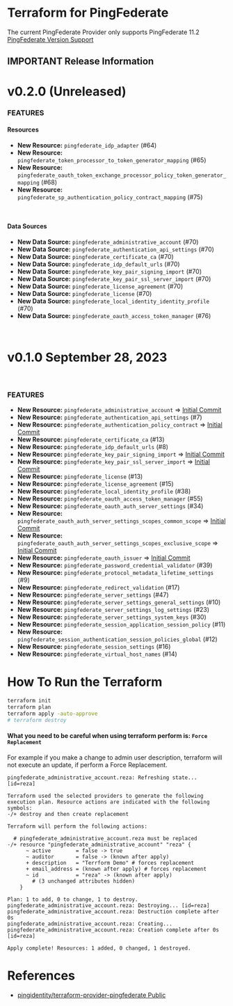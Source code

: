 # Terraform for PingFederate

The current PingFederate Provider only supports PingFederate 11.2 [PingFederate Version Support](https://github.com/pingidentity/terraform-provider-pingfederate/blob/main/docs/index.md)

## IMPORTANT Release Information
# v0.2.0 (Unreleased)
### FEATURES
#### Resources
* **New Resource:** `pingfederate_idp_adapter` (#64)
* **New Resource:** `pingfederate_token_processor_to_token_generator_mapping` (#65)
* **New Resource:** `pingfederate_oauth_token_exchange_processor_policy_token_generator_mapping` (#68)
* **New Resource:** `pingfederate_sp_authentication_policy_contract_mapping` (#75)

​
#### Data Sources
* **New Data Source:** `pingfederate_administrative_account` (#70)
* **New Data Source:** `pingfederate_authentication_api_settings` (#70)
* **New Data Source:** `pingfederate_certificate_ca` (#70)
* **New Data Source:** `pingfederate_idp_default_urls` (#70)
* **New Data Source:** `pingfederate_key_pair_signing_import` (#70)
* **New Data Source:** `pingfederate_key_pair_ssl_server_import` (#70)
* **New Data Source:** `pingfederate_license_agreement` (#70)
* **New Data Source:** `pingfederate_license` (#70)
* **New Data Source:** `pingfederate_local_identity_identity_profile` (#70)
* **New Data Source:** `pingfederate_oauth_access_token_manager` (#76)

​
# v0.1.0 September 28, 2023
​
### FEATURES
* **New Resource:** `pingfederate_administrative_account` => [Initial Commit](https://github.com/pingidentity/terraform-provider-pingfederate/commit/fe35b53aac7146d2a75eeb70f4e21aaf52995a96)
* **New Resource:** `pingfederate_authentication_api_settings` (#7)
* **New Resource:** `pingfederate_authentication_policy_contract` => [Initial Commit](https://github.com/pingidentity/terraform-provider-pingfederate/commit/fe35b53aac7146d2a75eeb70f4e21aaf52995a96)
* **New Resource:** `pingfederate_certificate_ca` (#13)
* **New Resource:** `pingfederate_idp_default_urls` (#8)
* **New Resource:** `pingfederate_key_pair_signing_import` => [Initial Commit](https://github.com/pingidentity/terraform-provider-pingfederate/commit/fe35b53aac7146d2a75eeb70f4e21aaf52995a96)
* **New Resource:** `pingfederate_key_pair_ssl_server_import` => [Initial Commit](https://github.com/pingidentity/terraform-provider-pingfederate/commit/fe35b53aac7146d2a75eeb70f4e21aaf52995a96)
* **New Resource:** `pingfederate_license` (#13)
* **New Resource:** `pingfederate_license_agreement` (#15)
* **New Resource:** `pingfederate_local_identity_profile` (#38)
* **New Resource:** `pingfederate_oauth_access_token_manager` (#55)
* **New Resource:** `pingfederate_oauth_auth_server_settings` (#34)
* **New Resource:** `pingfederate_oauth_auth_server_settings_scopes_common_scope` => [Initial Commit](https://github.com/pingidentity/terraform-provider-pingfederate/commit/fe35b53aac7146d2a75eeb70f4e21aaf52995a96)
* **New Resource:** `pingfederate_oauth_auth_server_settings_scopes_exclusive_scope` => [Initial Commit](https://github.com/pingidentity/terraform-provider-pingfederate/commit/fe35b53aac7146d2a75eeb70f4e21aaf52995a96)
* **New Resource:** `pingfederate_oauth_issuer` => [Initial Commit](https://github.com/pingidentity/terraform-provider-pingfederate/commit/fe35b53aac7146d2a75eeb70f4e21aaf52995a96)
* **New Resource:** `pingfederate_password_credential_validator` (#39)
* **New Resource:** `pingfederate_protocol_metadata_lifetime_settings` (#9)
* **New Resource:** `pingfederate_redirect_validation` (#17)
* **New Resource:** `pingfederate_server_settings` (#47)
* **New Resource:** `pingfederate_server_settings_general_settings` (#10)
* **New Resource:** `pingfederate_server_settings_log_settings` (#23)
* **New Resource:** `pingfederate_server_settings_system_keys` (#30)
* **New Resource:** `pingfederate_session_application_session_policy` (#11)
* **New Resource:** `pingfederate_session_authentication_session_policies_global` (#12)
* **New Resource:** `pingfederate_session_settings` (#16)
* **New Resource:** `pingfederate_virtual_host_names` (#14)

# How To Run the Terraform

```bash
terraform init
terraform plan
terraform apply -auto-approve
# terraform destroy
```

#### What you need to be careful when using terraform perform is: `Force Replacement`
For example if you make a change to admin user description, terraform will not execute an update, if perform a Force Replacement.

```commandline
pingfederate_administrative_account.reza: Refreshing state... [id=reza]

Terraform used the selected providers to generate the following execution plan. Resource actions are indicated with the following symbols:
-/+ destroy and then create replacement

Terraform will perform the following actions:

  # pingfederate_administrative_account.reza must be replaced
-/+ resource "pingfederate_administrative_account" "reza" {
      ~ active        = false -> true
      ~ auditor       = false -> (known after apply)
      + description   = "Terrform Demo" # forces replacement
      + email_address = (known after apply) # forces replacement
      ~ id            = "reza" -> (known after apply)
        # (3 unchanged attributes hidden)
    }

Plan: 1 to add, 0 to change, 1 to destroy.
pingfederate_administrative_account.reza: Destroying... [id=reza]
pingfederate_administrative_account.reza: Destruction complete after 0s
pingfederate_administrative_account.reza: Creating...
pingfederate_administrative_account.reza: Creation complete after 0s [id=reza]

Apply complete! Resources: 1 added, 0 changed, 1 destroyed.

```

# References
- [pingidentity/terraform-provider-pingfederate Public](https://github.com/pingidentity/terraform-provider-pingfederate)